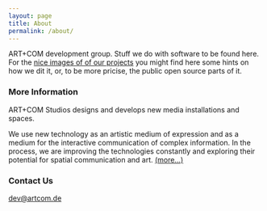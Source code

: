 ```yaml
---
layout: page
title: About
permalink: /about/
---
```


ART+COM development group. Stuff we do with software to be found here. For the [nice images of of our projects](http://artcom.de/) you might find here some hints on how we dit it, or, to be more pricise, the public open source parts of it.

### More Information

ART+COM Studios designs and develops new media installations and spaces.

We use new technology as an artistic medium of expression and as a medium for
the interactive communication of complex information. In the process, we are
improving the technologies constantly and exploring their potential for spatial
communication and art. [(more...)](http://artcom.de/en/about/)

### Contact Us

[dev@artcom.de](mailto:dev@artcom.de)
